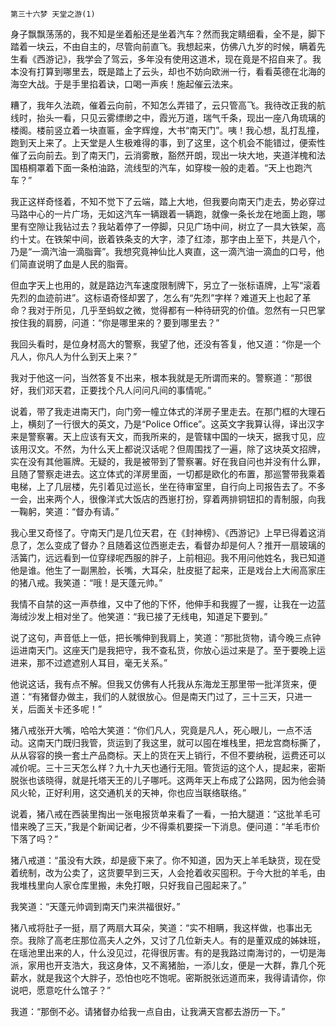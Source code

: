     第三十六梦 天堂之游(1) 

   身子飘飘荡荡的，我不知是坐着船还是坐着汽车？然而我定睛细看，全不是，脚下踏着一块云，不由自主的，尽管向前直飞。我想起来，仿佛八九岁的时候，瞒着先生看《西游记》，我学会了驾云，多年没有使用这道术，现在竟是不招自来了。我本没有打算到哪里去，既是踏上了云头，却也不妨向欧洲一行，看看英德在北海的海空大战。于是手里掐着诀，口喝一声疾！施起催云法来。

   糟了，我年久法疏，催着云向前，不知怎么弄错了，云只管高飞。我待改正我的航线时，抬头一看，只见云雾缥缈之中，霞光万道，瑞气千条，现出一座八角琉璃的楼阁。楼前竖立着一块直匾，金字辉煌，大书“南天门”。咦！我心想，乱打乱撞，跑到天上来了。上天堂是人生极难得的事，到了这里，这个机会不能错过，便索性催了云向前去。到了南天门，云消雾散，豁然开朗，现出一块大地，夹道洋槐和法国梧桐罩着下面一条柏油路，流线型的汽车，如穿梭一般的走着。“天上也跑汽车？”

   我正这样奇怪着，不知不觉下了云端，踏上大地，但我要向南天门走去，势必穿过马路中心的一片广场，无如这汽车一辆跟着一辆跑，就像一条长龙在地面上跑，哪里有空隙让我钻过去？我站着停了一停脚，只见广场中间，树立了一具大铁架，高约十丈。在铁架中间，嵌着铁条支的大字，漆了红漆，那字由上至下，共是八个，乃是“一滴汽油一滴脂膏”。我想究竟神仙比人爽直，这一滴汽油一滴血的口号，他们简直说明了血是人民的脂膏。

   但血字天上也用的，就是路边汽车速度限制牌下，另立了一张标语牌，上写“滚着先烈的血迹前进”。这标语奇怪却罢了，怎么有“先烈”字样？难道天上也起了革命？我对于所见，几乎至蚂蚁之微，觉得都有一种待研究的价值。忽然有一只巴掌按住我的肩膀，问道：“你是哪里来的？要到哪里去？”

   我回头看时，是位身材高大的警察，我望了他，还没有答复，他又道：“你是一个凡人，你凡人为什么到天上来？”

   我对于他这一问，当然答复不出来，根本我就是无所谓而来的。警察道：“那很好，我们邓天君，正要找个凡人问问凡间的事情呢。”

   说着，带了我走进南天门，向门旁一幢立体式的洋房子里走去。在那门框的大理石上，横刻了一行很大的英文，乃是“Police Office”。这英文字我算认得，译出汉字来是警察署。天上应该有天文，而我所来的，是管辖中国的一块天，据我寸见，应该用汉文。不然，为什么天上都说汉话呢？但周围找了一遍，除了这块英文招牌，实在没有其他匾牌。无疑的，我是被带到了警察署。好在我自问也并没有什么罪，且随了警察走进去。这立体式的洋房里面，一切都是欧化的布置，那巡警带我乘着电梯，上了几层楼，先引着见过巡长，坐在待审室里，自行向上司报告去了。不多一会，出来两个人，很像洋式大饭店的西崽打扮，穿着两排铜钮扣的青制服，向我一鞠躬，笑道：“督办有请。”

   我心里又奇怪了。守南天门是几位天君，在《封神榜》、《西游记》上早已得着这消息了，怎么变成了督办？且随着这位西崽走去，看督办却是何人？推开一扇玻璃的活簧门，远远看到一位穿绿呢西服的胖子，上前相迎。我不用问他姓名，我已知道他是谁。他生了一副黑脸，长嘴，大耳朵，肚皮挺了起来，正是戏台上大闹高家庄的猪八戒。我笑道：“哦！是天蓬元帅。”

   我情不自禁的这一声恭维，又中了他的下怀，他伸手和我握了一握，让我在一边蓝海绒沙发上相对坐了。他笑道：“我已接了无线电，知道足下要到。”

   说了这句，声音低上一低，把长嘴伸到我肩上，笑道：“那批货物，请今晚三点钟运进南天门。这座天门是我把守，我不查私货，你放心运过来是了。至于要晚上运进来，那不过遮遮别人耳目，毫无关系。”

   他说这话，我有点不解。但我又仿佛有人托我从东海龙王那里带一批洋货来，便道：“有猪督办做主，我们的人就很放心。但是南天门过了，三十三天，只进一关，后面关卡还多呢！”

   猪八戒张开大嘴，哈哈大笑道：“你们凡人，究竟是凡人，死心眼儿，一点不活动。这南天门既归我管，货运到了我这里，就可以囤在堆栈里，把龙宫商标撕了，从从容容的换一套土产品商标。天上的货在天上销行，不但不要纳税，运费还可以减价呢。三十三天怎么样？九十九天也通行无阻。管货运的这个人，提起来，密斯脱张也该晓得，就是托塔天王的儿子哪吒。这两年天上布成了公路网，因为他会骑风火轮，正好利用，这交通机关的天神，你也应当联络联络。”

   说着，猪八戒在西装里掏出一张电报货单来看了一看，一拍大腿道：“这批羊毛可惜来晚了三天，”我是个新闻记者，少不得乘机要探一下消息。便问道：“羊毛市价下落了吗？”

   猪八戒道：“虽没有大跌，却是疲下来了。你不知道，因为天上羊毛缺货，现在受着统制，改为公卖了，这货要早到三天，人会抢着收买囤积。于今大批的羊毛，由我堆栈里向人家仓库里搬，未免打眼，只好我自己囤起来了。”

   我笑道：“天蓬元帅调到南天门来洪福很好。”

   猪八戒将肚子一挺，扇了两扇大耳朵，笑道：“实不相瞒，我这样做，也事出无奈。我除了高老庄那位高夫人之外，又讨了几位新夫人。有的是董双成的姊妹班，在瑶池里出来的人，什么没见过，花得很厉害。有的是我路过南海讨的，一切是海派，家用也开支浩大，我这身体，又不离猪胎，一添儿女，便是一大群，靠几个死薪水，就是我这个大胖子，恐怕也吃不饱呢。密斯脱张远道而来，我得请请你，你说吧，愿意吃什么馆子？”

   我道：“那倒不必。请猪督办给我一点自由，让我满天宫都去游历一下。”

